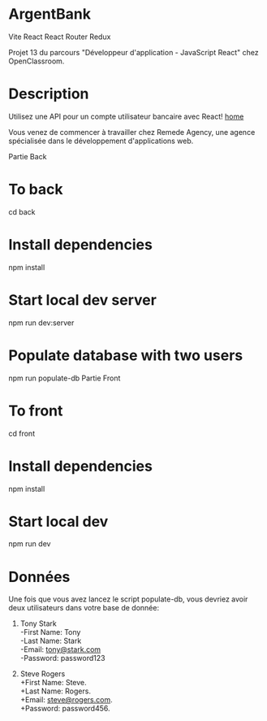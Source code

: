 # ArgentBank

Vite React React Router Redux 

Projet 13 du parcours "Développeur d'application - JavaScript React" chez OpenClassroom.

# Description
Utilisez une API pour un compte utilisateur bancaire avec React!
[home](https://github.com/user-attachments/assets/c88ef5fe-d48c-4024-be70-44c8fefde10e)

Vous venez de commencer à travailler chez Remede Agency, une agence spécialisée dans le développement d'applications web.

Partie Back
# To back
cd back

# Install dependencies
npm install

# Start local dev server
npm run dev:server

# Populate database with two users
npm run populate-db
Partie Front
# To front
cd front

# Install dependencies
npm install

# Start local dev
npm run dev

# Données
Une fois que vous avez lancez le script populate-db, vous devriez avoir deux utilisateurs dans votre base de donnée:

1. Tony Stark <br>
-First Name: Tony <br>
-Last Name: Stark <br>
-Email: tony@stark.com <br>
-Password: password123 

2. Steve Rogers<br>
+First Name: Steve.<br>
+Last Name: Rogers.<br>
+Email: steve@rogers.com.<br>
+Password: password456.<br>
